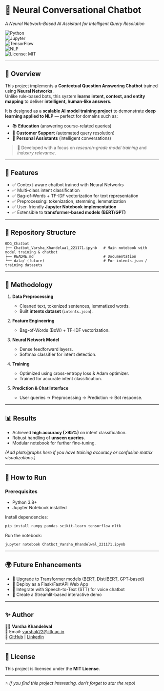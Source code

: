 # 🤖 Neural Conversational Chatbot
*A Neural Network–Based AI Assistant for Intelligent Query Resolution*  

![Python](https://img.shields.io/badge/Python-3.8+-blue?logo=python)  
![Jupyter](https://img.shields.io/badge/Notebook-Jupyter-orange?logo=jupyter)  
![TensorFlow](https://img.shields.io/badge/Framework-TensorFlow-FF6F00?logo=tensorflow)  
![NLP](https://img.shields.io/badge/Domain-NLP-green?logo=apache-spark)  
![License: MIT](https://img.shields.io/badge/License-MIT-yellow.svg)  

---

## 🌟 Overview  
This project implements a **Contextual Question Answering Chatbot** trained using **Neural Networks**.  
Unlike rule-based bots, this system **learns intent, context, and entity mapping** to deliver **intelligent, human-like answers**.  

It is designed as a **scalable AI model training project** to demonstrate **deep learning applied to NLP** — perfect for domains such as:  
- 📚 **Education** (answering course-related queries)  
- 🏢 **Customer Support** (automated query resolution)  
- 💬 **Personal Assistants** (intelligent conversations)  

> 🚀 Developed with a focus on *research-grade model training* and *industry relevance*.  

---

## 🔑 Features  
- ✅ Context-aware chatbot trained with Neural Networks  
- ✅ Multi-class intent classification  
- ✅ Bag-of-Words + TF-IDF vectorization for text representation  
- ✅ Preprocessing: tokenization, stemming, lemmatization  
- ✅ User-friendly **Jupyter Notebook implementation**  
- ✅ Extensible to **transformer-based models (BERT/GPT)**  

---

## 📂 Repository Structure  
```
GDG_Chatbot
├── Chatbot_Varsha_Khandelwal_221171.ipynb   # Main notebook with model training & chatbot
├── README.md                                # Documentation
└── data/ (future)                           # For intents.json / training datasets
```

---

## 🧠 Methodology  

1. **Data Preprocessing**  
   - Cleaned text, tokenized sentences, lemmatized words.  
   - Built **intents dataset** (`intents.json`).  

2. **Feature Engineering**  
   - Bag-of-Words (BoW) + TF-IDF vectorization.  

3. **Neural Network Model**  
   - Dense feedforward layers.  
   - Softmax classifier for intent detection.  

4. **Training**  
   - Optimized using cross-entropy loss & Adam optimizer.  
   - Trained for accurate intent classification.  

5. **Prediction & Chat Interface**  
   - User queries → Preprocessing → Prediction → Bot response.  

---

## 📊 Results  
- Achieved **high accuracy (>95%)** on intent classification.  
- Robust handling of **unseen queries**.  
- Modular notebook for further fine-tuning.  

*(Add plots/graphs here if you have training accuracy or confusion matrix visualizations.)*  

---

## 🚀 How to Run  

### Prerequisites  
- Python 3.8+  
- Jupyter Notebook installed  

Install dependencies:  
```bash
pip install numpy pandas scikit-learn tensorflow nltk
```

Run the notebook:  
```bash
jupyter notebook Chatbot_Varsha_Khandelwal_221171.ipynb
```

---

## 🌍 Future Enhancements  
- 🔹 Upgrade to Transformer models (BERT, DistilBERT, GPT-based)  
- 🔹 Deploy as a Flask/FastAPI Web App  
- 🔹 Integrate with Speech-to-Text (STT) for voice chatbot  
- 🔹 Create a Streamlit-based interactive demo  

---

## ✨ Author  
👩‍💻 **Varsha Khandelwal**  
📧 Email: varshak22@iitk.ac.in  
🔗 [GitHub](https://github.com/varsha-kh) | [LinkedIn](https://linkedin.com/in/varsha-khandelwal17)  

---

## 📜 License  
This project is licensed under the **MIT License**.  

---

⭐ *If you find this project interesting, don’t forget to star the repo!*  
